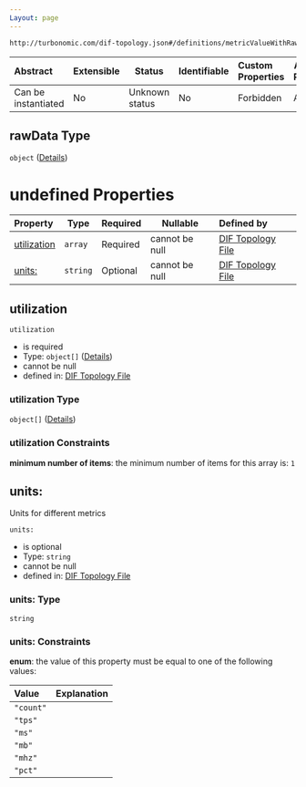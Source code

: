 ```yaml
---
Layout: page
---
```

```txt
http://turbonomic.com/dif-topology.json#/definitions/metricValueWithRawData/properties/rawData
```




| Abstract            | Extensible | Status         | Identifiable | Custom Properties | Additional Properties | Access Restrictions | Defined In                                                                                   |
| :------------------ | ---------- | -------------- | ------------ | :---------------- | --------------------- | ------------------- | -------------------------------------------------------------------------------------------- |
| Can be instantiated | No         | Unknown status | No           | Forbidden         | Allowed               | none                | [dif-total-schema.schema.json\*](../out/dif-total-schema.schema.json "open original schema") |

## rawData Type

`object` ([Details](dif-total-schema-definitions-metricvaluewithrawdata-properties-rawdata.md))

# undefined Properties

| Property                    | Type     | Required | Nullable       | Defined by                                                                                                                                                                                                                                         |
| :-------------------------- | -------- | -------- | -------------- | :------------------------------------------------------------------------------------------------------------------------------------------------------------------------------------------------------------------------------------------------- |
| [utilization](#utilization) | `array`  | Required | cannot be null | [DIF Topology File](dif-total-schema-definitions-metricvaluewithrawdata-properties-rawdata-properties-utilization.md "http&#x3A;//turbonomic.com/dif-topology.json#/definitions/metricValueWithRawData/properties/rawData/properties/utilization") |
| [units:](#units:)           | `string` | Optional | cannot be null | [DIF Topology File](dif-total-schema-definitions-metricunit.md "http&#x3A;//turbonomic.com/dif-topology.json#/definitions/metricValueWithRawData/properties/rawData/properties/units:")                                                            |

## utilization




`utilization`

-   is required
-   Type: `object[]` ([Details](dif-total-schema-definitions-metricvaluewithrawdata-properties-rawdata-properties-utilization-items.md))
-   cannot be null
-   defined in: [DIF Topology File](dif-total-schema-definitions-metricvaluewithrawdata-properties-rawdata-properties-utilization.md "http&#x3A;//turbonomic.com/dif-topology.json#/definitions/metricValueWithRawData/properties/rawData/properties/utilization")

### utilization Type

`object[]` ([Details](dif-total-schema-definitions-metricvaluewithrawdata-properties-rawdata-properties-utilization-items.md))

### utilization Constraints

**minimum number of items**: the minimum number of items for this array is: `1`

## units:

Units for different metrics


`units:`

-   is optional
-   Type: `string`
-   cannot be null
-   defined in: [DIF Topology File](dif-total-schema-definitions-metricunit.md "http&#x3A;//turbonomic.com/dif-topology.json#/definitions/metricValueWithRawData/properties/rawData/properties/units:")

### units: Type

`string`

### units: Constraints

**enum**: the value of this property must be equal to one of the following values:

| Value     | Explanation |
| :-------- | ----------- |
| `"count"` |             |
| `"tps"`   |             |
| `"ms"`    |             |
| `"mb"`    |             |
| `"mhz"`   |             |
| `"pct"`   |             |
